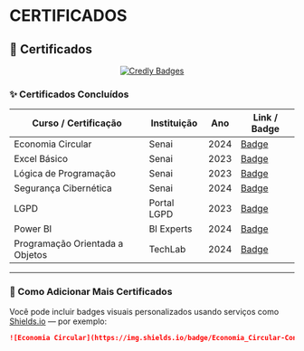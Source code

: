 # CERTIFICADOS

## 🏅 Certificados

<div align="center">

[![Credly Badges](https://img.shields.io/badge/Badge-Certificados-blue?style=for-the-badge)](#)

</div>

### ✨ Certificados Concluídos

| Curso / Certificação | Instituição | Ano | Link / Badge |
|----------------------|-------------|------|----------------|
| Economia Circular    | Senai | 2024 | [Badge](#) |
| Excel Básico         | Senai  | 2023 | [Badge](#) |
| Lógica de Programação| Senai  | 2023 | [Badge](#) |
| Segurança Cibernética| Senai| 2024 | [Badge](#) |
| LGPD                 | Portal LGPD | 2023 | [Badge](#) |
| Power BI             | BI Experts  | 2024 | [Badge](#) |
| Programação Orientada a Objetos | TechLab | 2024 | [Badge](#) |

---

### 📌 Como Adicionar Mais Certificados

Você pode incluir badges visuais personalizados usando serviços como [Shields.io](https://shields.io) — por exemplo:
```markdown
![Economia Circular](https://img.shields.io/badge/Economia_Circular-Concluído-brightgreen.svg)

